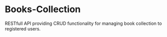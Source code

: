 # Books-Collection
RESTfull API providing CRUD functionality for managing book collection to registered users.
